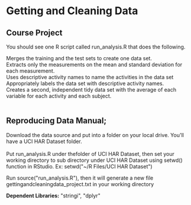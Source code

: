 

<h1>Getting and Cleaning Data</h1>
<h2>Course Project</h2>

You should see one R script called run_analysis.R that does the following.

Merges the training and the test sets to create one data set.<br>
Extracts only the measurements on the mean and standard deviation for each measurement.<br>
Uses descriptive activity names to name the activities in the data set<br>
Appropriately labels the data set with descriptive activity names.<br>
Creates a second, independent tidy data set with the average of each variable for each activity and each subject.<br><br>


<h2>Reproducing Data Manual;</h2>

Download the data source and put into a folder on your local drive. You'll have a UCI HAR Dataset folder.
<br><br>Put run_analysis.R under thefolder of UCI HAR Dataset, then set your working directory to sub directory under UCI HAR Dataset using setwd() function in RStudio. Ex: setwd("~/R Files/UCI HAR Dataset")

Run source("run_analysis.R"), then it will generate a new file gettingandcleaningdata_project.txt in your working directory

<b>Dependent Libraries:</b> "stringi", "dplyr"
